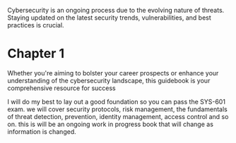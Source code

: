 <link rel="stylesheet" href="https://novaxiophi.github.io/securityplusTraining.githubpages.io/styles.css">

Cybersecurity is an ongoing process due to the evolving nature of threats. Staying updated on the latest security trends, vulnerabilities, and best practices is crucial.

# Chapter 1

Whether you're aiming to bolster your career prospects or enhance your understanding of the cybersecurity landscape, this guidebook is your comprehensive resource for success

I will do my best to lay out a good foundation so you can pass the SYS-601 exam.  we will cover security protocols, risk management, the fundamentals of threat detection, prevention, identity management, access control and so on. this is will be an ongoing work in progress book that will change as information is changed. 